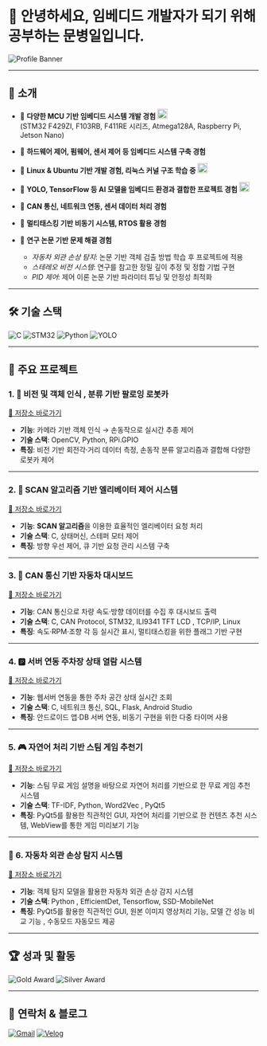 # 👋 안녕하세요, 임베디드 개발자가 되기 위해 공부하는 문병일입니다.

![Profile Banner](https://capsule-render.vercel.app/api?type=waving&color=0:0f2027,100:2c5364&height=200&text=Welcome%20to%20My%20GitHub&fontSize=40&fontColor=ffffff)

---

## 🚀 소개
- 💾 **다양한 MCU 기반 임베디드 시스템 개발 경험** <img src="https://cdn-icons-png.flaticon.com/512/2103/2103626.png" width="20"/>  
  (STM32 F429ZI, F103RB, F411RE 시리즈, Atmega128A, Raspberry Pi, Jetson Nano)  

- 🔧 **하드웨어 제어, 펌웨어, 센서 제어 등 임베디드 시스템 구축 경험**

- 🐧 **Linux & Ubuntu 기반 개발 경험, 리눅스 커널 구조 학습 중** <img src="https://cdn-icons-png.flaticon.com/512/518/518713.png" width="20"/>  

- 🧠 **YOLO, TensorFlow 등 AI 모델을 임베디드 환경과 결합한 프로젝트 경험** <img src="https://cdn-icons-png.flaticon.com/512/1088/1088537.png" width="20"/>  

- 📡 **CAN 통신, 네트워크 연동, 센서 데이터 처리 경험**

- 🌱 **멀티태스킹 기반 비동기 시스템, RTOS 활용 경험**

- 📖 **연구 논문 기반 문제 해결 경험**  
  - *자동차 외관 손상 탐지*: 논문 기반 객체 검출 방법 학습 후 프로젝트에 적용  
  - *스테레오 비전 시스템*: 연구를 참고한 정밀 깊이 추정 및 정합 기법 구현  
  - *PID 제어*: 제어 이론 논문 기반 파라미터 튜닝 및 안정성 최적화  

---

## 🛠 기술 스택
![C](https://img.shields.io/badge/C-00599C?style=flat&logo=c&logoColor=white)
![STM32](https://img.shields.io/badge/STM32-03234B?style=flat&logo=stmicroelectronics&logoColor=white)
![Python](https://img.shields.io/badge/Python-3776AB?style=flat&logo=python&logoColor=white)
![YOLO](https://img.shields.io/badge/YOLO-FF6F00?style=flat&logo=ai&logoC)

---

## 📂 주요 프로젝트
### 1. 🤖 비전 및 객체 인식 , 분류 기반 팔로잉 로봇카  
[🔗 저장소 바로가기](https://github.com/david1597-embedded/aumo_reco_project)  
- **기능**: 카메라 기반 객체 인식 → 손동작으로 실시간 추종 제어  
- **기술 스택**: OpenCV, Python, RPi.GPIO  
- **특징**: 비전 기반 회전각·거리 데이터 측정, 손동작 분류 알고리즘과 결합해 다양한 로봇카 제어  

---

### 2. 🏢 SCAN 알고리즘 기반 엘리베이터 제어 시스템  
[🔗 저장소 바로가기](https://github.com/david1597-embedded/elevatorproject)  
- **기능**: **SCAN 알고리즘**을 이용한 효율적인 엘리베이터 요청 처리  
- **기술 스택**: C, 상태머신, 스테퍼 모터 제어  
- **특징**: 방향 우선 제어, 큐 기반 요청 관리 시스템 구축  

---

### 3. 🚗 CAN 통신 기반 자동차 대시보드  
[🔗 저장소 바로가기](https://github.com/david1597-embedded/can_project)  
- **기능**: CAN 통신으로 차량 속도·방향 데이터를 수집 후 대시보드 출력  
- **기술 스택**: C, CAN Protocol, STM32, ILI9341 TFT LCD , TCP/IP, Linux
- **특징**: 속도·RPM·조향 각 등 실시간 표시, 멀티태스킹을 위한 플래그 기반 구현

---

### 4. 🅿️ 서버 연동 주차장 상태 열람 시스템  
[🔗 저장소 바로가기](https://github.com/david1597-embedded/parkinglot_project)  
- **기능**: 웹서버 연동을 통한 주차 공간 상태 실시간 조회  
- **기술 스택**: C, 네트워크 통신, SQL, Flask, Android Studio  
- **특징**: 안드로이드 앱·DB 서버 연동, 비동기 구현을 위한 다중 타이머 사용


---

### 5. 🎮 자연어 처리 기반 스팀 게임 추천기 
[🔗 저장소 바로가기](https://github.com/david1597-embedded/game_recommendation)  
- **기능**: 스팀 무료 게임 설명을 바탕으로 자연어 처리를 기반으로 한 무료 게임 추천 시스템
- **기술 스택**: TF-IDF, Python, Word2Vec , PyQt5
- **특징**: PyQt5를 활용한 직관적인 GUI, 자연어 처리를 기반으로 한 컨텐츠 추천 시스템, WebView를 통한 게임 미리보기 기능

---

### 🚗 6. 자동차 외관 손상 탐지 시스템
[🔗 저장소 바로가기](https://github.com/david1597-embedded/damage_detection_proejct)
- **기능**: 객체 탐지 모델을 활용한 자동차 외관 손상 감지 시스템
- **기술 스택**: Python , EfficientDet, Tensorflow, SSD-MobileNet
- **특징**: PyQt5를 활용한 직관적인 GUI, 원본 이미지 영상처리 기능, 모델 간 성능 비교 기능 , 수동모드 자동모드 제공

---

## 🏆 성과 및 활동
![Gold Award](https://img.shields.io/badge/졸업%20프로젝트-금상-FFD700?style=for-the-badge&logo=medal&logoColor=white)
![Silver Award](https://img.shields.io/badge/Intel%20Edge%20AI%20SW%20아카데미%20프로젝트-은상-C0C0C0?style=for-the-badge&logo=intel&logoColor=white)

---

## 🔗 연락처 & 블로그
[![Gmail](https://img.shields.io/badge/Gmail-D14836?style=flat&logo=gmail&logoColor=white)](mailto:kkhyun3131@gmail.com)
[![Velog](https://img.shields.io/badge/Velog-20C997?style=flat&logo=velog&logoColor=white)](https://velog.io/@david1597/posts)


